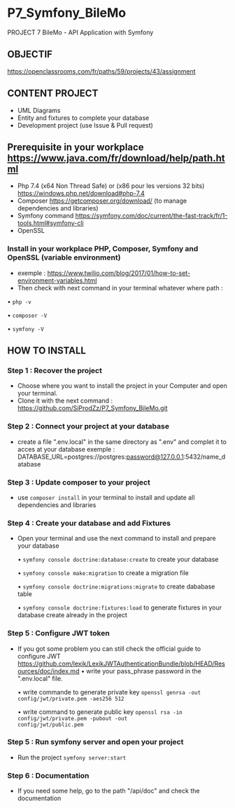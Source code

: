 # P7_Symfony_BileMo
PROJECT 7 BileMo - API Application with Symfony

## OBJECTIF 
<https://openclassrooms.com/fr/paths/59/projects/43/assignment>

## CONTENT PROJECT
-   UML Diagrams
-   Entity and fixtures to complete your database
-   Development project (use Issue & Pull request)

## Prerequisite in your workplace <https://www.java.com/fr/download/help/path.html>
-   Php 7.4  (x64 Non Thread Safe) or (x86 pour les versions 32 bits) <https://windows.php.net/download#php-7.4>
-   Composer  <https://getcomposer.org/download/> (to manage dependencies and libraries)
-   Symfony command <https://symfony.com/doc/current/the-fast-track/fr/1-tools.html#symfony-cli>
-   OpenSSL

### Install in your workplace PHP, Composer, Symfony and OpenSSL (variable environment)
-   exemple : <https://www.twilio.com/blog/2017/01/how-to-set-environment-variables.html>
-   Then check with next command in your terminal whatever where path :

  • <code>php -v</code>

  • <code>composer -V</code>

  • <code>symfony -V</code>

## HOW TO INSTALL

### Step 1 : Recover the project
-   Choose where you want to install the project in your Computer and open your terminal.
-   Clone it with the next command : <https://github.com/SiProdZz/P7_Symfony_BileMo.git>

### Step 2 : Connect your project at your database
-   create a file ".env.local" in the same directory as ".env" and complet it to acces at your database
    exemple : DATABASE_URL=postgres://postgres:password@127.0.0.1:5432/name_database

### Step 3 : Update composer to your project
-   use <code>composer install</code> in your terminal to install and update all dependencies and libraries 

### Step 4 : Create your database and add Fixtures
-   Open your terminal and use the next command to install and prepare your database

    • <code>symfony console doctrine:database:create</code> to create your database

    • <code>symfony console make:migration</code> to create a migration file

    • <code>symfony console doctrine:migrations:migrate</code> to create dababase table

    • <code>symfony console doctrine:fixtures:load</code> to generate fixtures in your database create already in the project

### Step 5 : Configure JWT token
-   If you got some problem you can still check the official guide to configure JWT <https://github.com/lexik/LexikJWTAuthenticationBundle/blob/HEAD/Resources/doc/index.md>
    • write your pass_phrase password in the ".env.local" file.

    • write commande to generate private key <code>openssl genrsa -out config/jwt/private.pem -aes256 512</code>
    
    • write command to generate public key <code>openssl rsa -in config/jwt/private.pem -pubout -out config/jwt/public.pem</code>

### Step 5 : Run symfony server and open your project
-   Run the project <code>symfony server:start</code>

### Step 6 : Documentation
-   If you need some help, go to the path "/api/doc" and check the documentation